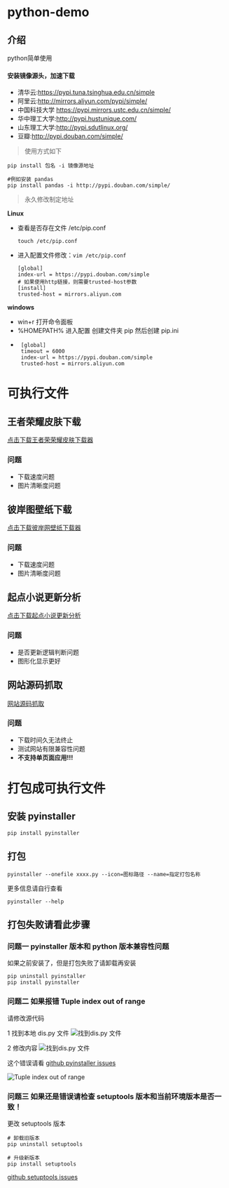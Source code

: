 # python-demo

## 介绍
python简单使用
#### 安装镜像源头，加速下载
 - 清华云:https://pypi.tuna.tsinghua.edu.cn/simple
 - 阿里云:http://mirrors.aliyun.com/pypi/simple/
 - 中国科技大学 https://pypi.mirrors.ustc.edu.cn/simple/
 - 华中理工大学:http://pypi.hustunique.com/
 - 山东理工大学:http://pypi.sdutlinux.org/ 
 - 豆瓣:http://pypi.douban.com/simple/
> 使用方式如下

~~~shell
pip install 包名 -i 镜像源地址

#例如安装 pandas
pip install pandas -i http://pypi.douban.com/simple/
~~~


>永久修改制定地址

**Linux**
 - 查看是否存在文件 /etc/pip.conf
    ~~~shell
    touch /etc/pip.conf
    
    ~~~
 - 进入配置文件修改：`vim /etc/pip.conf`
    ~~~shell
    [global]
    index-url = https://pypi.douban.com/simple
    # 如果使用http链接，则需要trusted-host参数
    [install]
    trusted-host = mirrors.aliyun.com
    ~~~


**windows**
 - win+r 打开命令面板
 - %HOMEPATH% 进入配置 创建文件夹 pip 然后创建 pip.ini
 - ~~~shell
    [global]
    timeout = 6000
    index-url = https://pypi.douban.com/simple
    trusted-host = mirrors.aliyun.com
   ~~~
   

# 可执行文件

## 王者荣耀皮肤下载
[点击下载王者荣荣耀皮肤下载器](https://github.com/wuxin0011/python-demo/releases/download/1.0/wzry_pic.exe)
### 问题
- 下载速度问题
- 图片清晰度问题


## 彼岸图壁纸下载
[点击下载彼岸网壁纸下载器](https://github.com/wuxin0011/python-demo/releases/download/1.0/picture_biantu.exe)

### 问题
- 下载速度问题
- 图片清晰度问题


## 起点小说更新分析

[点击下载起点小说更新分析](https://github.com/wuxin0011/python-demo/releases/download/1.0/qd_novel_info.exe)

### 问题
- 是否更新逻辑判断问题
-  图形化显示更好


## 网站源码抓取

[网站源码抓取](https://github.com/wuxin0011/python-demo/releases/download/1.0/get_web_page.exe)

### 问题
- 下载时间久无法终止
- 测试网站有限兼容性问题
- **不支持单页面应用!!!**


# 打包成可执行文件

## 安装 pyinstaller

```shell
pip install pyinstaller
```

## 打包

```shell
pyinstaller --onefile xxxx.py --icon=图标路径 --name=指定打包名称
```

更多信息请自行查看

```shell
pyinstaller --help
```


## 打包失败请看此步骤


### 问题一 pyinstaller 版本和 python 版本兼容性问题


如果之前安装了，但是打包失败了请卸载再安装

```shell
pip uninstall pyinstaller
pip install pyinstaller
```


### 问题二 如果报错 Tuple index out of range

请修改源代码


1 找到本地 dis.py 文件
![找到dis.py 文件](./note-img/python-update-dis-1.png)


2 修改内容
![找到dis.py 文件](./note-img/python-dis-update.png)


这个错误请看 [github pyinstaller issues](https://github.com/pyinstaller/pyinstaller/issues/6301)

![Tuple index out of range](./note-img/python-dis-update-answer.png)


### 问题三 如果还是错误请检查 setuptools 版本和当前环境版本是否一致！

更改 setuptools 版本

```shell
# 卸载旧版本
pip uninstall setuptools

# 升级新版本
pip install setuptools
```

[github setuptools issues ](https://github.com/pypa/setuptools/issues)